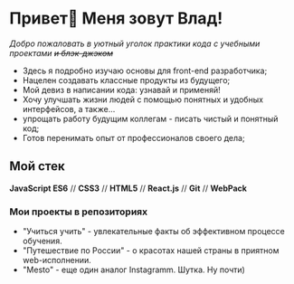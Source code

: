 # Привет👋 Меня зовут Влад!

_Добро пожаловать в уютный уголок практики кода c учебными проектами ~~и блэк-джэком~~_

* Здесь я подробно изучаю основы для front-end разработчика;
* Нацелен создавать классные продукты из будущего;
* Мой девиз в написании кода: узнавай и применяй!
* Хочу улучшать жизни людей с помощью понятных и удобных интерфейсов, а также... 
* упрощать работу будущим коллегам - писать чистый и понятный код;
* Готов перенимать опыт от профессионалов своего дела;

## Мой стек

**JavaScript ES6** // **CSS3** // **HTML5** // **React.js** // **Git** // **WebPack**

### Мои проекты в репозиториях

* "Учиться учить" - увлекательные факты об эффективном процессе  обучения. 
* "Путешествие по России" - о красотах нашей страны в приятном web-исполнении.
* "Mesto" - еще один аналог Instagramm. Шутка. Ну почти)
